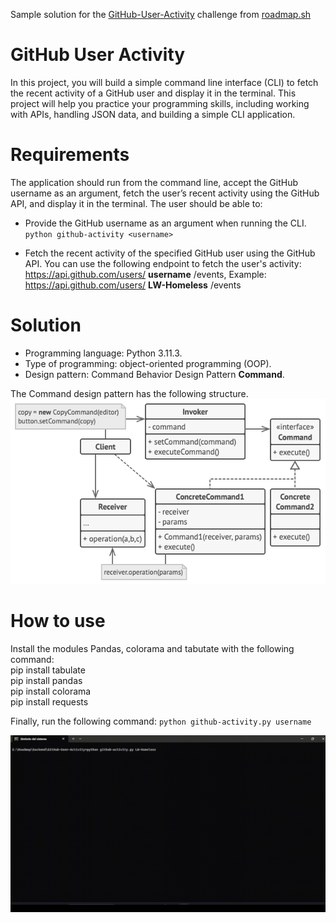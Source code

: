 Sample solution for the [GitHub-User-Activity](https://roadmap.sh/projects/github-user-activity) challenge from [roadmap.sh](https://roadmap.sh)

# GitHub User Activity
In this project, you will build a simple command line interface (CLI) to fetch the recent activity of a GitHub user and display it in the terminal. This project will help you practice your programming skills, including working with APIs, handling JSON data, and building a simple CLI application.

# Requirements
The application should run from the command line, accept the GitHub username as an argument, fetch the user’s recent activity using the GitHub API, and display it in the terminal. The user should be able to:

- Provide the GitHub username as an argument when running the CLI.
`python github-activity <username>`

- Fetch the recent activity of the specified GitHub user using the GitHub API. You can use the following endpoint to fetch the user's activity:
https://api.github.com/users/ **username** /events,
Example:  https://api.github.com/users/ **LW-Homeless** /events

# Solution
- Programming language: Python 3.11.3.
- Type of programming: object-oriented programming (OOP).
- Design pattern: Command Behavior Design Pattern **Command**.

The Command design pattern has the following structure.
![image](https://github.com/LW-Homeless/roadmap/blob/main/backend/task-tracker/structure.png) 
# How to use
Install the modules Pandas, colorama and tabutate with the following command:  
pip install tabulate  
pip install pandas  
pip install colorama  
pip install requests  

Finally, run the following command:
`python github-activity.py username`

![video](https://github.com/LW-Homeless/roadmap/blob/main/backend/GitHub-User-Activity/video.gif)
